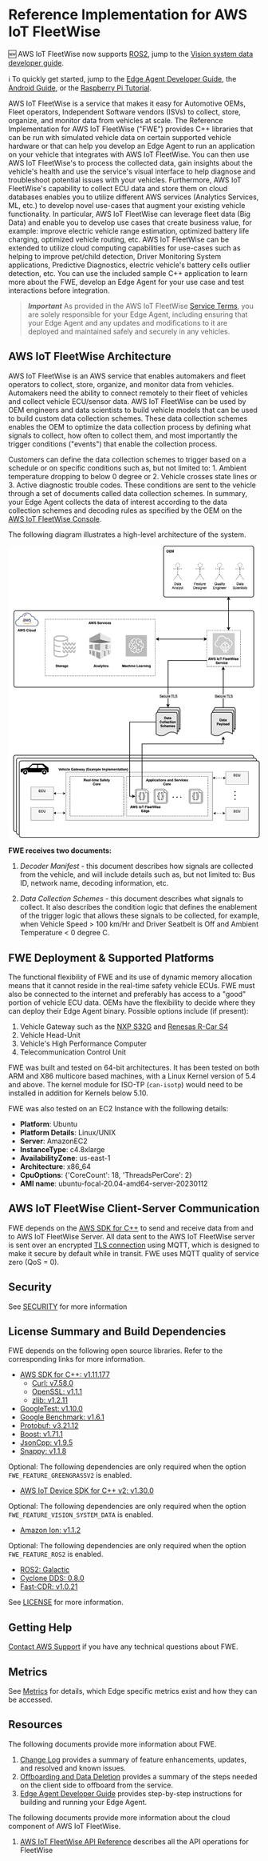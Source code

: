# Reference Implementation for AWS IoT FleetWise

:new: AWS IoT FleetWise now supports [ROS2](https://docs.ros.org), jump to the
[Vision system data developer guide](./docs/dev-guide/vision-system-data/vision-system-data-demo.ipynb).

:information_source: To quickly get started, jump to the
[Edge Agent Developer Guide](./docs/dev-guide/edge-agent-dev-guide.md), the
[Android Guide](./tools/android-app/README.md), or the
[Raspberry Pi Tutorial](./docs/rpi-tutorial/raspberry-pi-tutorial.md).

AWS IoT FleetWise is a service that makes it easy for Automotive OEMs, Fleet operators, Independent
Software vendors (ISVs) to collect, store, organize, and monitor data from vehicles at scale. The
Reference Implementation for AWS IoT FleetWise ("FWE") provides C++ libraries that can be run with
simulated vehicle data on certain supported vehicle hardware or that can help you develop an Edge
Agent to run an application on your vehicle that integrates with AWS IoT FleetWise. You can then use
AWS IoT FleetWise's to process the collected data, gain insights about the vehicle's health and use
the service's visual interface to help diagnose and troubleshoot potential issues with your
vehicles. Furthermore, AWS IoT FleetWise's capability to collect ECU data and store them on cloud
databases enables you to utilize different AWS services (Analytics Services, ML, etc.) to develop
novel use-cases that augment your existing vehicle functionality. In particular, AWS IoT FleetWise
can leverage fleet data (Big Data) and enable you to develop use cases that create business value,
for example: improve electric vehicle range estimation, optimized battery life charging, optimized
vehicle routing, etc. AWS IoT FleetWise can be extended to utilize cloud computing capabilities for
use-cases such as helping to improve pet/child detection, Driver Monitoring System applications,
Predictive Diagnostics, electric vehicle's battery cells outlier detection, etc. You can use the
included sample C++ application to learn more about the FWE, develop an Edge Agent for your use case
and test interactions before integration.

> _**Important**_ As provided in the AWS IoT FleetWise
> [Service Terms](https://aws.amazon.com/service-terms/), you are solely responsible for your Edge
> Agent, including ensuring that your Edge Agent and any updates and modifications to it are
> deployed and maintained safely and securely in any vehicles.

## AWS IoT FleetWise Architecture

AWS IoT FleetWise is an AWS service that enables automakers and fleet operators to collect, store,
organize, and monitor data from vehicles. Automakers need the ability to connect remotely to their
fleet of vehicles and collect vehicle ECU/sensor data. AWS IoT FleetWise can be used by OEM
engineers and data scientists to build vehicle models that can be used to build custom data
collection schemes. These data collection schemes enables the OEM to optimize the data collection
process by defining what signals to collect, how often to collect them, and most importantly the
trigger conditions ("events") that enable the collection process.

Customers can define the data collection schemes to trigger based on a schedule or on specific
conditions such as, but not limited to: 1. Ambient temperature dropping to below 0 degree or 2.
Vehicle crosses state lines or 3. Active diagnostic trouble codes. These conditions are sent to the
vehicle through a set of documents called data collection schemes. In summary, your Edge Agent
collects the data of interest according to the data collection schemes and decoding rules as
specified by the OEM on the [AWS IoT FleetWise Console](https://aws.amazon.com/iot-fleetwise/).

The following diagram illustrates a high-level architecture of the system.

<img src="./docs/iot-FleetWise-architecture.png" />

**FWE receives two documents:**

1. _Decoder Manifest_ - this document describes how signals are collected from the vehicle, and will
   include details such as, but not limited to: Bus ID, network name, decoding information, etc.

2. _Data Collection Schemes_ - this document describes what signals to collect. It also describes
   the condition logic that defines the enablement of the trigger logic that allows these signals to
   be collected, for example, when Vehicle Speed > 100 km/Hr and Driver Seatbelt is Off and Ambient
   Temperature < 0 degree C.

## FWE Deployment & Supported Platforms

The functional flexibility of FWE and its use of dynamic memory allocation means that it cannot
reside in the real-time safety vehicle ECUs. FWE must also be connected to the internet and
preferably has access to a "good" portion of vehicle ECU data. OEMs have the flexibility to decide
where they can deploy their Edge Agent binary. Possible options include (if present):

1. Vehicle Gateway such as the
   [NXP S32G](https://www.nxp.com/products/processors-and-microcontrollers/arm-processors/s32g-vehicle-network-processors/s32g2-processors-for-vehicle-networking:S32G2)
   and
   [Renesas R-Car S4](https://www.renesas.com/jp/en/products/automotive-products/automotive-system-chips-socs/rtp8a779f0askb0sp2s-r-car-s4-reference-boardspider)
2. Vehicle Head-Unit
3. Vehicle's High Performance Computer
4. Telecommunication Control Unit

FWE was built and tested on 64-bit architectures. It has been tested on both ARM and X86 multicore
based machines, with a Linux Kernel version of 5.4 and above. The kernel module for ISO-TP
(`can-isotp`) would need to be installed in addition for Kernels below 5.10.

FWE was also tested on an EC2 Instance with the following details:

- **Platform**: Ubuntu
- **Platform Details**: Linux/UNIX
- **Server**: AmazonEC2
- **InstanceType**: c4.8xlarge
- **AvailabilityZone**: us-east-1
- **Architecture**: x86_64
- **CpuOptions**: {'CoreCount': 18, 'ThreadsPerCore': 2}
- **AMI name**: ubuntu-focal-20.04-amd64-server-20230112

## AWS IoT FleetWise Client-Server Communication

FWE depends on the [AWS SDK for C++](https://github.com/aws/aws-sdk-cpp) to send and receive data
from and to AWS IoT FleetWise Server. All data sent to the AWS IoT FleetWise server is sent over an
encrypted
[TLS connection](https://docs.aws.amazon.com/iot/latest/developerguide/data-encryption.html) using
MQTT, which is designed to make it secure by default while in transit. FWE uses MQTT quality of
service zero (QoS = 0).

## Security

See [SECURITY](./SECURITY.md) for more information

## License Summary and Build Dependencies

FWE depends on the following open source libraries. Refer to the corresponding links for more
information.

- [AWS SDK for C++: v1.11.177](https://github.com/aws/aws-sdk-cpp)
  - [Curl: v7.58.0](https://github.com/curl/curl)
  - [OpenSSL: v1.1.1](https://github.com/openssl/openssl)
  - [zlib: v1.2.11](https://github.com/madler/zlib)
- [GoogleTest: v1.10.0](https://github.com/google/googletest)
- [Google Benchmark: v1.6.1](https://github.com/google/benchmark)
- [Protobuf: v3.21.12](https://github.com/protocolbuffers/protobuf)
- [Boost: v1.71.1](https://github.com/boostorg/boost)
- [JsonCpp: v1.9.5](https://github.com/open-source-parsers/jsoncpp)
- [Snappy: v1.1.8](https://github.com/google/snappy)

Optional: The following dependencies are only required when the option `FWE_FEATURE_GREENGRASSV2` is
enabled.

- [AWS IoT Device SDK for C++ v2: v1.30.0](https://github.com/aws/aws-iot-device-sdk-cpp-v2)

Optional: The following dependencies are only required when the option
`FWE_FEATURE_VISION_SYSTEM_DATA` is enabled.

- [Amazon Ion: v1.1.2](https://github.com/amazon-ion/ion-c)

Optional: The following dependencies are only required when the option `FWE_FEATURE_ROS2` is
enabled.

- [ROS2: Galactic](https://github.com/ros2/rclcpp)
- [Cyclone DDS: 0.8.0](https://github.com/eclipse-cyclonedds/cyclonedds)
- [Fast-CDR: v1.0.21](https://github.com/eProsima/Fast-CDR)

See [LICENSE](./LICENSE) for more information.

## Getting Help

[Contact AWS Support](https://aws.amazon.com/contact-us/) if you have any technical questions about
FWE.

## Metrics

See [Metrics](./docs/metrics.md) for details, which Edge specific metrics exist and how they can be
accessed.

## Resources

The following documents provide more information about FWE.

1. [Change Log](./CHANGELOG.md) provides a summary of feature enhancements, updates, and resolved
   and known issues.
1. [Offboarding and Data Deletion](./docs/AWS-IoTFleetWiseOffboarding.md) provides a summary of the
   steps needed on the client side to offboard from the service.
1. [Edge Agent Developer Guide](./docs/dev-guide/edge-agent-dev-guide.md) provides step-by-step
   instructions for building and running your Edge Agent.

The following documents provide more information about the cloud component of AWS IoT FleetWise.

1. [AWS IoT FleetWise API Reference](https://docs.aws.amazon.com/iot-fleetwise/latest/APIReference/Welcome.html)
   describes all the API operations for FleetWise
